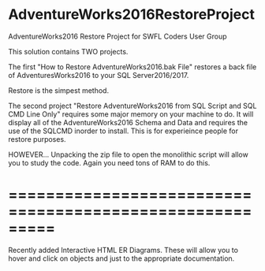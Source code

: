 # AdventureWorks2016RestoreProject
AdventureWorks2016 Restore Project for SWFL Coders User Group

This solution contains TWO projects.

The first "How to Restore AdventureWorks2016.bak File" restores a back file of AdventuresWorks2016 to your SQL Server2016/2017.  

Restore is the simpest method.

The second project "Restore AdventureWorks2016 from SQL Script and SQL CMD Line Only" requires some major memory on your machine to do.  It will display all of the AdventureWorks2016 Schema and Data and requires the use of the SQLCMD inorder to install.  This is for experieince people for restore purposes.

HOWEVER...  Unpacking the zip file to open the monolithic script will allow you to study the code.  Again you need tons of RAM to do this.
# =========================================================

Recently added Interactive HTML ER Diagrams.  These will allow you to hover and click on objects and just to the appropriate documentation.

